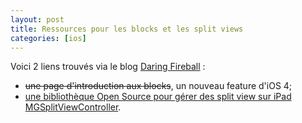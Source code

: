 ```yaml
---
layout: post
title: Ressources pour les blocks et les split views
categories: [ios]
---
```


Voici 2 liens trouvés via le blog
[Daring Fireball](https://daringfireball.net/) :

- ~~une page d'introduction aux blocks~~, un nouveau feature d'iOS 4;
- [une bibliothèque Open Source pour gérer des split view sur iPad MGSplitViewController](http://mattgemmell.com/2010/07/31/mgsplitviewcontroller-for-ipad).
